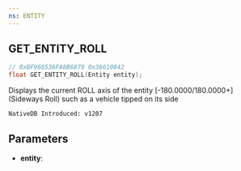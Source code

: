```yaml
---
ns: ENTITY
---
```

## GET_ENTITY_ROLL

```c
// 0xBF966536FA8B6879 0x36610842
float GET_ENTITY_ROLL(Entity entity);
```

Displays the current ROLL axis of the entity [-180.0000/180.0000+]
(Sideways Roll) such as a vehicle tipped on its side

```
NativeDB Introduced: v1207
```

## Parameters
* **entity**:
